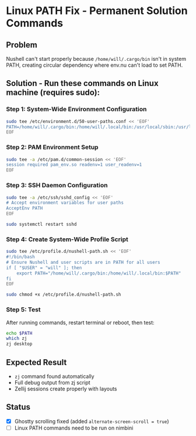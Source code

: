 # Linux PATH Fix - Permanent Solution Commands

## Problem
Nushell can't start properly because `/home/will/.cargo/bin` isn't in system PATH, creating circular dependency where env.nu can't load to set PATH.

## Solution - Run these commands on Linux machine (requires sudo):

### Step 1: System-Wide Environment Configuration
```bash
sudo tee /etc/environment.d/50-user-paths.conf << 'EOF'
PATH=/home/will/.cargo/bin:/home/will/.local/bin:/usr/local/sbin:/usr/local/bin:/usr/bin:/bin
EOF
```

### Step 2: PAM Environment Setup
```bash
sudo tee -a /etc/pam.d/common-session << 'EOF'
session required pam_env.so readenv=1 user_readenv=1
EOF
```

### Step 3: SSH Daemon Configuration
```bash
sudo tee -a /etc/ssh/sshd_config << 'EOF'
# Accept environment variables for user paths
AcceptEnv PATH
EOF

sudo systemctl restart sshd
```

### Step 4: Create System-Wide Profile Script
```bash
sudo tee /etc/profile.d/nushell-path.sh << 'EOF'
#!/bin/bash
# Ensure Nushell and user scripts are in PATH for all users
if [ "$USER" = "will" ]; then
    export PATH="/home/will/.cargo/bin:/home/will/.local/bin:$PATH"
fi
EOF

sudo chmod +x /etc/profile.d/nushell-path.sh
```

### Step 5: Test
After running commands, restart terminal or reboot, then test:
```bash
echo $PATH
which zj
zj desktop
```

## Expected Result
- `zj` command found automatically
- Full debug output from zj script
- Zellij sessions create properly with layouts

## Status
- [x] Ghostty scrolling fixed (added `alternate-screen-scroll = true`)
- [ ] Linux PATH commands need to be run on nimbini